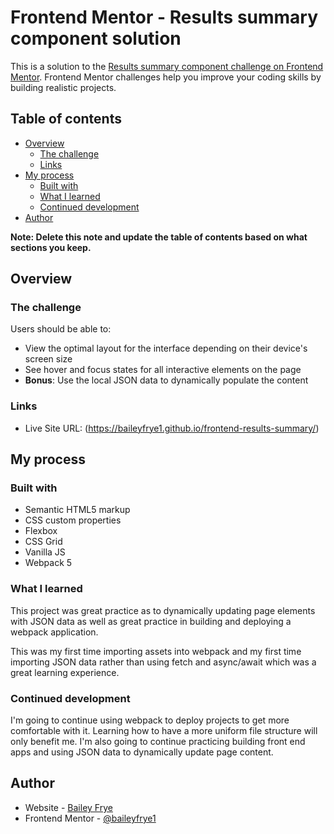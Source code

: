 # Frontend Mentor - Results summary component solution

This is a solution to the [Results summary component challenge on Frontend Mentor](https://www.frontendmentor.io/challenges/results-summary-component-CE_K6s0maV). Frontend Mentor challenges help you improve your coding skills by building realistic projects. 

## Table of contents

- [Overview](#overview)
  - [The challenge](#the-challenge)
  - [Links](#links)
- [My process](#my-process)
  - [Built with](#built-with)
  - [What I learned](#what-i-learned)
  - [Continued development](#continued-development)
- [Author](#author)

**Note: Delete this note and update the table of contents based on what sections you keep.**

## Overview

### The challenge

Users should be able to:

- View the optimal layout for the interface depending on their device's screen size
- See hover and focus states for all interactive elements on the page
- **Bonus**: Use the local JSON data to dynamically populate the content

### Links

- Live Site URL: (https://baileyfrye1.github.io/frontend-results-summary/)

## My process

### Built with

- Semantic HTML5 markup
- CSS custom properties
- Flexbox
- CSS Grid
- Vanilla JS
- Webpack 5

### What I learned

This project was great practice as to dynamically updating page elements with JSON data as well as great practice in building and deploying a webpack application.

This was my first time importing assets into webpack and my first time importing JSON data rather than using fetch and async/await which was a great learning experience.

### Continued development

I'm going to continue using webpack to deploy projects to get more comfortable with it. Learning how to have a more uniform file structure will only benefit me. I'm also going to continue practicing building front end apps and using JSON data to dynamically update page content.

## Author

- Website - [Bailey Frye](https://www.fryegroupnashville.com)
- Frontend Mentor - [@baileyfrye1](https://www.frontendmentor.io/profile/baileyfrye1)
